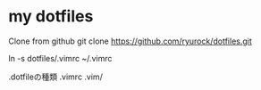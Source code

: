 # my dotfiles

Clone from github
git clone https://github.com/ryurock/dotfiles.git

ln -s dotfiles/.vimrc ~/.vimrc

.dotfileの種類
.vimrc
.vim/
